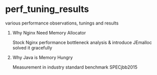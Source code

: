 # perf_tuning_results
various performance observations, tunings and results

1. Why Nginx Need Memory Allocator

      Stock Nginx performance bottleneck analysis & introduce JEmalloc solved it gracefully

2. Why Java is Memory Hungry

      Measurement in industry standard benchmark SPECjbb2015
